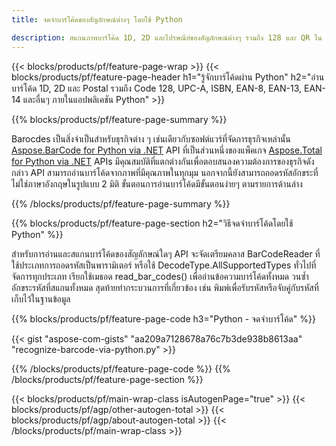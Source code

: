 ```yaml
---
title: จดจำบาร์โค้ดของสัญลักษณ์ต่างๆ โดยใช้ Python 

description: สแกนภาพบาร์โค้ด 1D, 2D และไปรษณีย์ของสัญลักษณ์ต่างๆ รวมถึง 128 และ QR ใน Python โดยใช้โค้ดไม่กี่บรรทัด 
---
```


{{< blocks/products/pf/feature-page-wrap >}}
{{< blocks/products/pf/feature-page-header h1="รู้จักบาร์โค้ดผ่าน Python" h2="อ่านบาร์โค้ด 1D, 2D และ Postal รวมถึง Code 128, UPC-A, ISBN, EAN-8, EAN-13, EAN-14 และอื่นๆ ภายในแอปพลิเคชัน Python" >}}

{{% blocks/products/pf/feature-page-summary %}}

Barocdes เป็นสิ่งจำเป็นสำหรับธุรกิจต่าง ๆ เช่นเดียวกับซอฟต์แวร์ที่จัดการธุรกิจเหล่านั้น [Aspose.BarCode for Python via .NET](https://products.aspose.com/barcode/python-net/) API ที่เป็นส่วนหนึ่งของแพ็คเกจ [Aspose.Total for Python via .NET](https://products.aspose.com/total/python-net/) APIs มีคุณสมบัติที่แตกต่างกันเพื่อตอบสนองความต้องการของธุรกิจดังกล่าว API สามารถอ่านบาร์โค้ดจากภาพที่มีคุณภาพในทุกมุม นอกจากนี้ยังสามารถถอดรหัสอักขระที่ไม่ใช่ภาษาอังกฤษในรูปแบบ 2 มิติ ขั้นตอนการอ่านบาร์โค้ดมีขั้นตอนง่ายๆ ตามรายการด้านล่าง

{{% /blocks/products/pf/feature-page-summary  %}}

{{% blocks/products/pf/feature-page-section  h2="วิธีจดจำบาร์โค้ดโดยใช้ Python" %}}

สำหรับการอ่านและสแกนบาร์โค้ดของสัญลักษณ์ใดๆ API จะจัดเตรียมคลาส BarCodeReader ที่ใช้ประเภทการถอดรหัสเป็นพารามิเตอร์ หรือใช้ DecodeType.AllSupportedTypes ทั่วไปที่จัดการทุกประเภท เรียกใช้เมธอด read_bar_codes() เพื่ออ่านข้อความบาร์โค้ดทั้งหมด วนซ้ำอักขระรหัสที่สแกนทั้งหมด สุดท้ายทำกระบวนการที่เกี่ยวข้อง เช่น พิมพ์เพื่อรับรหัสหรือจับคู่กับรหัสที่เก็บไว้ในฐานข้อมูล

{{% blocks/products/pf/feature-page-code h3="Python - จดจำบาร์โค้ด" %}}

{{< gist "aspose-com-gists" "aa209a7128678a76c7b3de938b8613aa" "recognize-barcode-via-python.py" >}}

{{% /blocks/products/pf/feature-page-code  %}}
{{% /blocks/products/pf/feature-page-section %}}

{{< blocks/products/pf/main-wrap-class isAutogenPage="true" >}}
{{< blocks/products/pf/agp/other-autogen-total >}}
{{< blocks/products/pf/agp/about-autogen-total >}} 
{{< /blocks/products/pf/main-wrap-class >}}